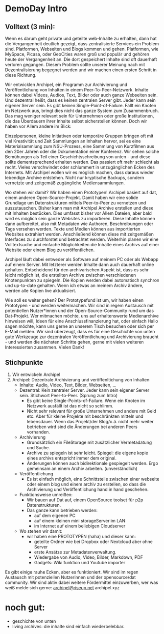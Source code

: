 # DemoDay Intro

## Volltext (3 min):

Wenn es darum geht private und geteilte web-Inhalte zu erhalten, dann hat die Vergangenheit deutlich gezeigt, dass zentralisierte Services ein Problem sind.  Platformen, Webseiten und Blogs kommen und gehen. Platformen, wie MySpace, Picasa, oder GeoCities waren groß und populär und gehören heute der Vergangenheit an. Die dort gespeichert Inhalte sind oft dauerhaft verloren gegangen. Diesem Problem sollte unserer Meinung nach mit Dezentralisierung begegnet werden und wir machen einen ersten Schritt in diese Richtung.

Wir entwicklen Archipel, ein Programm zur Archivierung und Veröffentlichung von Inhalten in einem Peer-To-Peer-Netzwerk. Inhalte können dabei Videos, Audios, Text, Bilder oder auch ganze Webseiten sein. Und dezentral heißt, dass es keinen zentralen Server gibt. Jeder kann sein eigener Server sein. Es gibt keinen Single-Point-of-Failure. Fällt ein Knoten im Netzwerk aus, bringt dies nicht das ganze System zum Zusammenbruch. Das mag weniger relevant sein für Unternehmen oder große Institutionen, die das Überdauern ihrer Inhalte selbst sicherstellen können. Doch wir haben vor Allem andere im Blick:

Einzelpersonen, kleine Initiativen oder temporäre Gruppen bringen oft mit viel Kreativität und Zeit Sammlungen an Inhalten hervor, sei es eine Materialsammlung zum NSU-Prozess, eine Sammlung von Kurzfilmen aus den 20er Jahren oder die Dokumentation einer Konferenz. Wir sehen solche Bemühungen als Teil einer Geschichtsschreibung von unten - und diese sollte dementsprechend erhalten werden. Das passiert oft mehr schlecht als recht. Vieles verschwindet oder schlummert in unzugänglichen Ecken des Internets. Mit Archipel wollen wir es möglich machen, dass daraus wieder lebendige Archive entstehen. Nicht nur kryptische Backups, sondern vernetzte und zeitgemäß zugängliche Mediensammlungen.

Wo stehen wir damit? Wir haben einen Prototypen! Archipel basiert auf dat, einem anderen Open-Source-Projekt. Damit haben wir eine solide Grundlage um Datenstrukturen mittels Peer-to-Peer zu vernetzen und auszutauschen. Bisher kann man mit Archipel Archive erstellen und diese mit Inhalten bestücken. Dies umfasst bisher vor Allem Dateien, aber bald wird es möglich sein ganze Websites zu importieren. Diese Inhalte können dann aufbereitet, also mit Metadaten wie Authoren, Beschreibungen oder Tags versehen werden. Texte und Medien können aus importierten Websites extrahiert werden. Anschließend können diese mit zeitgemäßen Interfaces zu durchforstet und betrachtet werden. Weiterhin planen wir eine Volltextsuche und einfache Möglichkeiten die Inhalte eines Archivs auf einer Website oder einem Blog zu veröffentlichen. 

Archipel läuft dabei entweder als Software auf meinem PC oder als Webapp auf einem Server. Mit letzterer werden Inhalte dann auch dauerhaft online gehalten. Entscheidend für den archivarischen Aspekt ist, dass es sehr leicht möglich ist, die erstellten Archive zwischen verschiedenen Knotenpunkten zu spiegeln. Die Kopien werden dabei automatisch synchron und up-to-date gehalten. Wenn ich etwas an meinem Archiv ändere, werden alle Kopien live aktualisiert.

Wie soll es weiter gehen? Der Prototypefund ist um, wir haben einen Prototypen - und werden weitermachen. Wir sind in regem Austausch mit potentiellen Nutzer*innen und der Open-Source-Community rund um das Dat-Projekt. Wer mitmachen möchte, uns auf erhaltenswerte Medienarchive hinweisen will, Ideen für eine Anschlussfinanzierung hat, oder einfach Hallo sagen möchte,  kann uns gerne an unserem Tisch besuchen oder sich per E-Mail melden. Wir sind überzeugt, dass es für eine Geschichte von unten gute Werkzeuge zur dezentralen Veröffentlichung und Archivierung braucht - und werden die nächsten Schritte gehen, gerne mit vielen weiteren Interessierten zusammen. Vielen Dank!















































## Stichpunkte


1. Wir entwickeln Archipel
2. Archipel: Dezentrale Archivierung und veröffenltichung von Inhalten
    - Inhalte: Audio, Video, Text, Bilder, Webseiten, ...
    - Dezentral: Kein zentraler Server. Jeder kann sein eigener Server sein. Stichwort Peer-to-Peer. (Sprung zum Intro)
        - Es gibt keine Single-Points-of-Failure. Wenn ein Knoten im Netzwerk ausfällt ist das nicht so schlimm.
        - Nicht sehr relevant für große Unternehmen und andere mit Geld etc. Aber für kleine Projekte mit beschränkten mitteln und lebensdauer. Wenn das Projekt/der Blog/o.ä. nicht mehr weiter betrieben wird sind die Änderungen bei anderen Peers vorhanden.
    - Archivierung
        - Grundsätzlich ein FileStorage mit zusätzlicher Vermetadatung und Suche.
        - Archive zu spiegeln ist sehr leicht. Spiegel: die eigene kopie eines archivs entspricht immer dem original.
        - Änderungen können auch bidirektionale gespiegelt werden. Ergo gemeinsam an einem Archiv arbeiten. (unverständlich)
    - Veröffentlichung
        - Es ist einfach möglich, eine Schnittstelle zwischen einer webseite oder einem blog und einem archiv zu erstellen, so dass die Archivierung und Veröffentlichung hand in hand geschehen.
    - Funktionsweise umreißen:
        - Wir bauen auf Dat auf, einem OpenSource toolset für p2p Datenstrukturen.
        <!-- - Die peers kommunizieren verschlüsselt. Es ist versioniert, append-only, vor nachträglichen veränderungen geschützt. -->
        <!-- - Diese Datenstrukturen kombinieren wir um Filesystem mit zusätzlichen Metadaten (und zukünftig Suchindices) zu erhalten. -->
        - Das ganze kann betrieben werden:
            - auf dem eigenen PC
            - auf einem kleinen mini storageServer im LAN
            - im Internet auf einem beliebigen Cloudserver
    - Wo stehen wir damit:
        - wir haben eine PROTOTYPEN (haha) und dieser kann:
            - geteilte Ordner wie bei Dropbox oder Nextcloud aber ohne Server
            - erste Ansätze zur Metadatenverwaltung.
            - Wiedergabe von Audio, Video, Bilder, Markdown, PDF
            - Gadgets: Wiki funktion und Youtube importer

Es gibt einige rauhe Ecken, aber es funktioniert. Wir sind im regen Austausch mit potenziellen Nutzerinnen und der opensource/dat community. Wir sind aktiv dabei weitere Fördermittel einzuwerben, wer was weiß melde sich gerne: archipel@riseup.net archipel.xyz

# noch gut:
- geschichte von unten
- living archives: die inhalte sind einfach wiederbelebbar.
